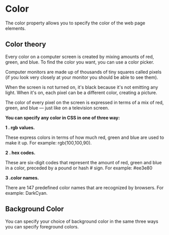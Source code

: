 # Color

The color property allows you
to specify the color of the web page elements.


## Color theory

Every color on a computer screen is created by mixing amounts of red,
green, and blue. To find the color you want, you can use a color picker.

Computer monitors are made
up of thousands of tiny squares
called pixels (if you look very
closely at your monitor you
should be able to see them).

When the screen is not turned
on, it's black because it's not
emitting any light. When it's
on, each pixel can be a different
color, creating a picture.

The color of every pixel on the
screen is expressed in terms of
a mix of red, green, and blue —
just like on a television screen.


**You can specify any
color in CSS in one of three way:**

**1 . rgb values.**

These express colors in terms
of how much red, green and
blue are used to make it up. For
example: rgb(100,100,90).

**2 . hex codes.**

These are six-digit codes that
represent the amount of red,
green and blue in a color,
preceded by a pound or hash #
sign. For example: #ee3e80

**3 .color names.**

There are 147 predefined color
names that are recognized
by browsers. For example:
DarkCyan.



## Background Color

You can specify your choice of
background color in the same
three ways you can specify
foreground colors.


